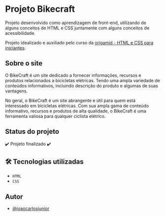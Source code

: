 
# Projeto Bikecraft

Projeto desenvolvido como aprendizagem de front-end, utilizando de alguns conceitos de HTML e CSS juntamente com alguns conceitos de acessibilidade. 

Projeto idealizado e auxiliado pelo curso da [origamid - HTML e CSS  para iniciantes](https://www.origamid.com/).

## Sobre o site

O BikeCraft é um site dedicado a fornecer informações, recursos e produtos relacionados a bicicletas elétricas. Tendo uma ampla variedade de conteúdos informativos, incluindo descrição do produto e algumas de suas vantagens.

No geral, o BikeCraft é um site abrangente e útil para quem está interessado em bicicletas elétricas. Com sua ampla gama de conteúdo informativo, recursos e produtos de alta qualidade, o BikeCraft é uma ferramenta valiosa para qualquer ciclista elétrico.

## Status do projeto
:heavy_check_mark: Projeto finalizado :heavy_check_mark:
## 🛠 Tecnologias utilizadas
- ``HTML``
- ``CSS``


## Autor

- [@joaocarlosjunior](https://github.com/joaocarlosjunior)
